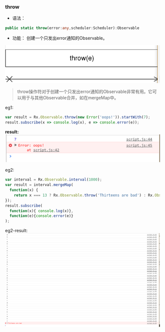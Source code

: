 ### throw

- 语法：
                
```ts
public static throw(error:any,scheduler:Scheduler):Observable
```

- 功能：
创建一个只发出error通知的Observable。

![](/assets/throw.png)


> throw操作符对于创建一个只发出error通知的Observable非常有用。它可以用于与其他Observable合并，如在mergeMap中。

eg1:

```js
var result = Rx.Observable.throw(new Error('oops!')).startWith(7);
result.subscribe(x => console.log(x), e => console.error(e));
```
**result:**
![](/assets/throw-result.png)

eg2:

```js
var interval = Rx.Observable.interval(1000);
var result = interval.mergeMap(
  function(x) {
    return x === 13 ? Rx.Observable.throw('Thirteens are bad') : Rx.Observable.of('a', 'b', 'c');
});
result.subscribe(
  function(x){ console.log(x)},
  function(e){console.error(e)}
);
```

eg2-result:
![](/assets/throw-result2.png)

